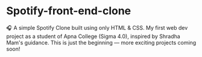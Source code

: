# Spotify-front-end-clone
🎧 A simple Spotify Clone built using only HTML &amp; CSS. My first web dev project as a student of Apna College (Sigma 4.0), inspired by Shradha Mam's guidance. This is just the beginning — more exciting projects coming soon!
